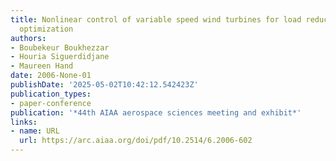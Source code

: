 ```yaml
---
title: Nonlinear control of variable speed wind turbines for load reduction and power
  optimization
authors:
- Boubekeur Boukhezzar
- Houria Siguerdidjane
- Maureen Hand
date: 2006-None-01
publishDate: '2025-05-02T10:42:12.542423Z'
publication_types:
- paper-conference
publication: '*44th AIAA aerospace sciences meeting and exhibit*'
links:
- name: URL
  url: https://arc.aiaa.org/doi/pdf/10.2514/6.2006-602
---
```

